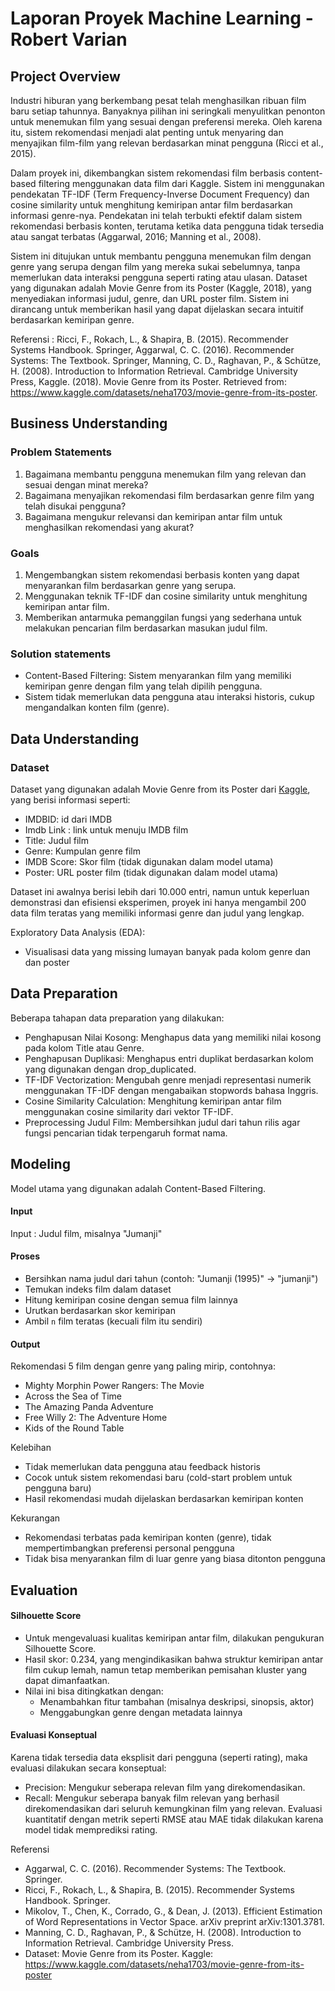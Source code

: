 # Laporan Proyek Machine Learning - Robert Varian

## Project Overview

Industri hiburan yang berkembang pesat telah menghasilkan ribuan film baru setiap tahunnya. Banyaknya pilihan ini seringkali menyulitkan penonton untuk menemukan film yang sesuai dengan preferensi mereka. Oleh karena itu, sistem rekomendasi menjadi alat penting untuk menyaring dan menyajikan film-film yang relevan berdasarkan minat pengguna (Ricci et al., 2015).

Dalam proyek ini, dikembangkan sistem rekomendasi film berbasis content-based filtering menggunakan data film dari Kaggle. Sistem ini menggunakan pendekatan TF-IDF (Term Frequency-Inverse Document Frequency) dan cosine similarity untuk menghitung kemiripan antar film berdasarkan informasi genre-nya. Pendekatan ini telah terbukti efektif dalam sistem rekomendasi berbasis konten, terutama ketika data pengguna tidak tersedia atau sangat terbatas (Aggarwal, 2016; Manning et al., 2008).

Sistem ini ditujukan untuk membantu pengguna menemukan film dengan genre yang serupa dengan film yang mereka sukai sebelumnya, tanpa memerlukan data interaksi pengguna seperti rating atau ulasan. Dataset yang digunakan adalah Movie Genre from its Poster (Kaggle, 2018), yang menyediakan informasi judul, genre, dan URL poster film. Sistem ini dirancang untuk memberikan hasil yang dapat dijelaskan secara intuitif berdasarkan kemiripan genre.

Referensi : Ricci, F., Rokach, L., & Shapira, B. (2015). Recommender Systems Handbook. Springer, Aggarwal, C. C. (2016). Recommender Systems: The Textbook. Springer, Manning, C. D., Raghavan, P., & Schütze, H. (2008). Introduction to Information Retrieval. Cambridge University Press, Kaggle. (2018). Movie Genre from its Poster. Retrieved from: https://www.kaggle.com/datasets/neha1703/movie-genre-from-its-poster.

## Business Understanding

### Problem Statements
1. Bagaimana membantu pengguna menemukan film yang relevan dan sesuai dengan minat mereka?
2. Bagaimana menyajikan rekomendasi film berdasarkan genre film yang telah disukai pengguna?
3. Bagaimana mengukur relevansi dan kemiripan antar film untuk menghasilkan rekomendasi yang akurat?

### Goals
1. Mengembangkan sistem rekomendasi berbasis konten yang dapat menyarankan film berdasarkan genre yang serupa.
2. Menggunakan teknik TF-IDF dan cosine similarity untuk menghitung kemiripan antar film.
3. Memberikan antarmuka pemanggilan fungsi yang sederhana untuk melakukan pencarian film berdasarkan masukan judul film.

### Solution statements
- Content-Based Filtering: Sistem menyarankan film yang memiliki kemiripan genre dengan film yang telah dipilih pengguna.
- Sistem tidak memerlukan data pengguna atau interaksi historis, cukup mengandalkan konten film (genre).

## Data Understanding

### Dataset
Dataset yang digunakan adalah Movie Genre from its Poster dari [Kaggle](https://www.kaggle.com/datasets/neha1703/movie-genre-from-its-poster), yang berisi informasi seperti:
- IMDBID: id dari IMDB
- Imdb Link : link untuk menuju IMDB film
- Title: Judul film
- Genre: Kumpulan genre film
- IMDB Score: Skor film (tidak digunakan dalam model utama)
- Poster: URL poster film (tidak digunakan dalam model utama)

Dataset ini awalnya berisi lebih dari 10.000 entri, namun untuk keperluan demonstrasi dan efisiensi eksperimen, proyek ini hanya mengambil 200 data film teratas yang memiliki informasi genre dan judul yang lengkap.

Exploratory Data Analysis (EDA):
- Visualisasi data yang missing lumayan banyak pada kolom genre dan dan poster
## Data Preparation

Beberapa tahapan data preparation yang dilakukan:
- Penghapusan Nilai Kosong: Menghapus data yang memiliki nilai kosong pada kolom Title atau Genre.
- Penghapusan Duplikasi: Menghapus entri duplikat berdasarkan kolom yang digunakan dengan drop_duplicated.
- TF-IDF Vectorization: Mengubah genre menjadi representasi numerik menggunakan TF-IDF dengan mengabaikan stopwords bahasa Inggris.
- Cosine Similarity Calculation: Menghitung kemiripan antar film menggunakan cosine similarity dari vektor TF-IDF.
- Preprocessing Judul Film: Membersihkan judul dari tahun rilis agar fungsi pencarian tidak terpengaruh format nama.
  
## Modeling

Model utama yang digunakan adalah Content-Based Filtering.
#### Input 
Input : Judul film, misalnya "Jumanji"
#### Proses
- Bersihkan nama judul dari tahun (contoh: "Jumanji (1995)" → "jumanji")
- Temukan indeks film dalam dataset
- Hitung kemiripan cosine dengan semua film lainnya
- Urutkan berdasarkan skor kemiripan
- Ambil `n` film teratas (kecuali film itu sendiri)
#### Output
Rekomendasi 5 film dengan genre yang paling mirip, contohnya:
- Mighty Morphin Power Rangers: The Movie
- Across the Sea of Time
- The Amazing Panda Adventure
- Free Willy 2: The Adventure Home
- Kids of the Round Table

Kelebihan
- Tidak memerlukan data pengguna atau feedback historis
- Cocok untuk sistem rekomendasi baru (cold-start problem untuk pengguna baru)
- Hasil rekomendasi mudah dijelaskan berdasarkan kemiripan konten

Kekurangan
- Rekomendasi terbatas pada kemiripan konten (genre), tidak mempertimbangkan preferensi personal pengguna
- Tidak bisa menyarankan film di luar genre yang biasa ditonton pengguna

## Evaluation
#### Silhouette Score
- Untuk mengevaluasi kualitas kemiripan antar film, dilakukan pengukuran Silhouette Score.
- Hasil skor: 0.234, yang mengindikasikan bahwa struktur kemiripan antar film cukup lemah, namun tetap memberikan pemisahan kluster yang dapat dimanfaatkan.
- Nilai ini bisa ditingkatkan dengan:
    - Menambahkan fitur tambahan (misalnya deskripsi, sinopsis, aktor)
    - Menggabungkan genre dengan metadata lainnya
#### Evaluasi Konseptual
Karena tidak tersedia data eksplisit dari pengguna (seperti rating), maka evaluasi dilakukan secara konseptual:
- Precision: Mengukur seberapa relevan film yang direkomendasikan.
- Recall: Mengukur seberapa banyak film relevan yang berhasil direkomendasikan dari seluruh kemungkinan film yang relevan.
Evaluasi kuantitatif dengan metrik seperti RMSE atau MAE tidak dilakukan karena model tidak memprediksi rating.

Referensi
- Aggarwal, C. C. (2016). Recommender Systems: The Textbook. Springer.
- Ricci, F., Rokach, L., & Shapira, B. (2015). Recommender Systems Handbook. Springer.
- Mikolov, T., Chen, K., Corrado, G., & Dean, J. (2013). Efficient Estimation of Word Representations in Vector Space. arXiv preprint arXiv:1301.3781.
- Manning, C. D., Raghavan, P., & Schütze, H. (2008). Introduction to Information Retrieval. Cambridge University Press.
- Dataset: Movie Genre from its Poster. Kaggle: https://www.kaggle.com/datasets/neha1703/movie-genre-from-its-poster
